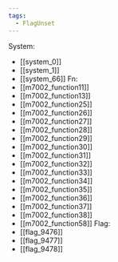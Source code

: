 ```yaml
---
tags:
  - FlagUnset
---
```

System:
- [[system_0]]
- [[system_1]]
- [[system_66]]
Fn:
- [[m7002_function11]]
- [[m7002_function13]]
- [[m7002_function25]]
- [[m7002_function26]]
- [[m7002_function27]]
- [[m7002_function28]]
- [[m7002_function29]]
- [[m7002_function30]]
- [[m7002_function31]]
- [[m7002_function32]]
- [[m7002_function33]]
- [[m7002_function34]]
- [[m7002_function35]]
- [[m7002_function36]]
- [[m7002_function37]]
- [[m7002_function38]]
- [[m7002_function58]]
Flag:
- [[flag_9476]]
- [[flag_9477]]
- [[flag_9478]]
